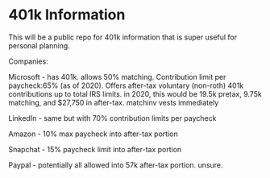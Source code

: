 # 401k Information

This will be a public repo for 401k information that is super useful for personal planning.

Companies:

Microsoft - has 401k. allows 50% matching. Contribution limit per paycheck:65% (as of 2020). Offers after-tax voluntary (non-roth) 401k contributions up to total IRS limits. in 2020, this would be 19.5k pretax, 9.75k matching, and $27,750 in after-tax. matchinv vests immediately

LinkedIn - same but with 70% contribution limits per paycheck

Amazon - 10% max paycheck into after-tax portion

Snapchat - 15% paycheck limit into after-tax portion

Paypal - potentially all allowed into 57k after-tax portion. unsure. 


